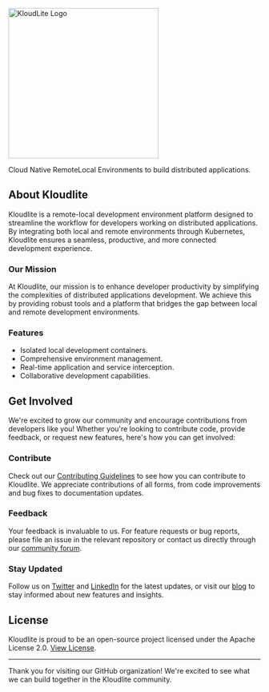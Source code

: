 <p>
  <img width=300 src="https://github.com/kloudlite/kloudlite/assets/1580519/27001f02-a87f-46b7-aaaf-3b36bafc73e0" alt="KloudLite Logo">
</p>

<p>
  Cloud Native RemoteLocal Environments to build distributed applications.
</p>

## About Kloudlite
Kloudlite is a remote-local development environment platform designed to streamline the workflow for developers working on distributed applications.
By integrating both local and remote environments through Kubernetes, Kloudlite ensures a seamless, productive, and more connected development experience.

### Our Mission
At Kloudlite, our mission is to enhance developer productivity by simplifying the complexities of distributed applications development.
We achieve this by providing robust tools and a platform that bridges the gap between local and remote development environments.

### Features
- Isolated local development containers.
- Comprehensive environment management.
- Real-time application and service interception.
- Collaborative development capabilities.

## Get Involved
We're excited to grow our community and encourage contributions from developers like you! Whether you're looking to contribute code, provide feedback, or request new features, here's how you can get involved:

### Contribute
Check out our [Contributing Guidelines](https://github.com/Kloudlite/contribute) to see how you can contribute to Kloudlite. We appreciate contributions of all forms, from code improvements and bug fixes to documentation updates.

### Feedback
Your feedback is invaluable to us. For feature requests or bug reports, please file an issue in the relevant repository or contact us directly through our [community forum](https://community.kloudlite.com).

### Stay Updated
Follow us on [Twitter](https://twitter.com/Kloudlite) and [LinkedIn](https://linkedin.com/company/kloudlite) for the latest updates, or visit our [blog](https://kloudlite.com/blog) to stay informed about new features and insights.

## License
Kloudlite is proud to be an open-source project licensed under the Apache License 2.0. [View License](https://github.com/Kloudlite/license).

---

Thank you for visiting our GitHub organization! We're excited to see what we can build together in the Kloudlite community.
